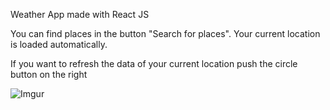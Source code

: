 Weather App made with React JS

You can find places in the button "Search for places". Your current location is loaded automatically.

If you want to refresh the data of your current location push the circle button on the right

![Imgur](https://i.imgur.com/e9uc9ri.png)
